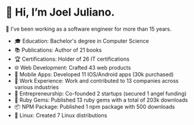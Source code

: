 # 👋 Hi, I’m Joel Juliano.

🚀 I've been working as a software engineer for more than 15 years.

- 🎓 Education: Bachelor's degree in Computer Science
- 📚 Publications: Author of 21 books
- 🏆 Certifications: Holder of 26 IT certifications
- 🌐 Web Development: Crafted 43 web products
- 📱 Mobile Apps: Developed 11 IOS/Android apps (30k purchased)
- 💼 Work Experience: Work and contributed to 13 companies across various industries
- 🚀 Entrepreneurship: Co-founded 2 startups (secured 1 angel funding)
- 💎 Ruby Gems: Published 13 ruby gems with a total of 203k downloads
- 📦 NPM Package: Published 1 npm package with 500 downloads
- 🐧 Linux: Created 7 Linux distributions
